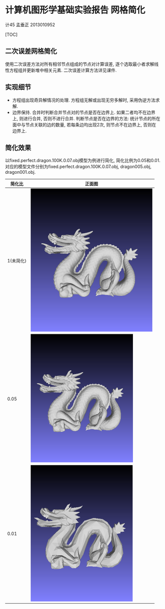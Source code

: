 # 计算机图形学基础实验报告 网格简化

计45 孟垂正 2013010952

[TOC]

## 二次误差网格简化

使用二次误差方法对所有相邻节点组成的节点对计算误差, 逐个选取最小者求解线性方程组并更新堆中相关元素. 二次误差计算方法详见课件.

## 实现细节

- 方程组出现奇异解情况的处理. 方程组无解或出现无穷多解时, 采用伪逆方法求解.
- 边界保持. 合并时判断合并节点对的节点是否在边界上. 如果二者均不在边界上, 则进行合并, 否则不进行合并. 判断节点是否在边界的方法: 统计节点的所在面中与节点关联的边的数量, 若每条边均出现2次, 则节点不在边界上, 否则在边界上.

## 简化效果

以fixed.perfect.dragon.100K.0.07.obj模型为例进行简化, 简化比例为0.05和0.01. 对应的模型文件分别为fixed.perfect.dragon.100K.0.07.obj, dragon005.obj, dragon001.obj.

| 简化比 | 正面图 |
|------- |------|
|1(未简化)| ![front_100_00.png](front_100_00.png) |
|0.05| ![front_005_00.png](front_005_00.png) |
|0.01| ![front_001_00.png](front_001_00.png) |